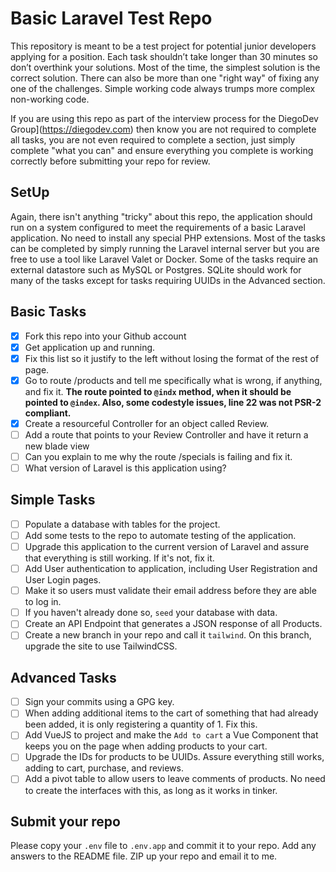 
# Basic Laravel Test Repo

This repository is meant to be a test project for potential junior developers applying for a position. Each task shouldn’t take longer than 30 minutes so don’t overthink your solutions. Most of the time, the simplest solution is the correct solution. There can also be more than one "right way" of fixing any one of the challenges. Simple working code always trumps more complex non-working code.

If you are using this repo as part of the interview process for the DiegoDev Group](https://diegodev.com) then know you are not required to complete all tasks, you are not even required to complete a section, just simply complete "what you can" and ensure everything you complete is working correctly before submitting your repo for review.

## SetUp

Again, there isn't anything "tricky" about this repo, the application should run on a system configured to meet the requirements of a basic Laravel application. No need to install any special PHP extensions. Most of the tasks can be completed by simply running the Laravel internal server but you are free to use a tool like Laravel Valet or Docker. Some of the tasks require an external datastore such as MySQL or Postgres. SQLite should work for many of the tasks except for tasks requiring UUIDs in the Advanced section.

## Basic Tasks

- [x] Fork this repo into your Github account
- [x] Get application up and running.
- [x] Fix this list so it justify to the left without losing the format of the rest of page.
- [x] Go to route /products and tell me specifically what is wrong, if anything, and fix it. **The route pointed to `@indx` method, when it should be pointed to `@index`. Also, some codestyle issues, line 22 was not PSR-2 compliant.**
- [x] Create a resourceful Controller for an object called Review.
- [ ] Add a route that points to your Review Controller and have it return a new blade view
- [ ] Can you explain to me why the route /specials is failing and fix it.
- [ ] What version of Laravel is this application using?

## Simple Tasks

- [ ] Populate a database with tables for the project.
- [ ] Add some tests to the repo to automate testing of the application.
- [ ] Upgrade this application to the current version of Laravel and assure that everything is still working. If it's not, fix it.
- [ ] Add User authentication to application, including User Registration and User Login pages.
- [ ] Make it so users must validate their email address before they are able to log in.
- [ ] If you haven't already done so, `seed` your database with data.
- [ ] Create an API Endpoint that generates a JSON response of all Products.
- [ ] Create a new branch in your repo and call it `tailwind`. On this branch, upgrade the site to use TailwindCSS.

## Advanced Tasks

- [ ] Sign your commits using a GPG key.
- [ ] When adding additional items to the cart of something that had already been added, it is only registering a quantity of 1. Fix this. 
- [ ] Add VueJS to project and make the `Add to cart` a Vue Component that keeps you on the page when adding products to your cart.
- [ ] Upgrade the IDs for products to be UUIDs. Assure everything still works, adding to cart, purchase, and reviews.
- [ ] Add a pivot table to allow users to leave comments of products. No need to create the interfaces with this, as long as it works in tinker. 

## Submit your repo

Please copy your `.env` file to `.env.app` and commit it to your repo. Add any answers to the README file. 
ZIP up your repo and email it to me. 
